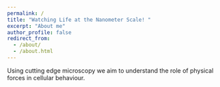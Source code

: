 ```yaml
---
permalink: /
title: "Watching Life at the Nanometer Scale! "
excerpt: "About me"
author_profile: false
redirect_from:
  - /about/
  - /about.html
---
```


Using cutting edge microscopy we aim to understand the role of physical forces in cellular behaviour.
